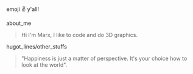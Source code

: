

emoji :v: y'all!

about_me

   >Hi I'm Marx, I like to code and do 3D graphics.

hugot_lines/other_stuffs

   >"Happiness is just a matter of perspective. It's your choice how to look at the world".

